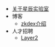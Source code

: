 - [关于星辰实验室](/intro.md)
- 博客
    - [zkdex介绍](/blog/zkdex-intro.md)
- 人才招聘
    - [Layer2](/join-us.md)
